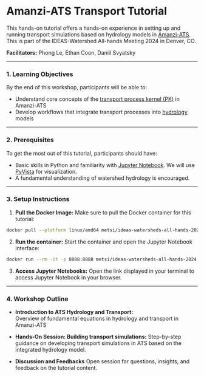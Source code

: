 # Amanzi-ATS Transport Tutorial

This hands-on tutorial offers a hands-on experience in setting up and running transport simulations based on hydrology models in [Amanzi-ATS](https://github.com/amanzi/ats). This is part of the IDEAS-Watershed All-hands Meeting 2024 in Denver, CO.

**Facilitators:** Phong Le, Ethan Coon, Daniil Svyatsky

---

### 1. Learning Objectives
By the end of this workshop, participants will be able to:
* Understand core concepts of the [transport process kernel (PK)](https://github.com/amanzi/ats/tree/master/src/pk_transport) in Amanzi-ATS
* Develop workflows that integrate transport processes into [hydrology](https://amanzi.github.io/ats/stable/input_spec/process_kernels/physical/flow.html) models

---

### 2. Prerequisites
To get the most out of this tutorial, participants should have:
* Basic skills in Python and familiarity with [Jupyter Notebook](https://jupyter.org/). We will use [PyVista](https://pyvista.org/) for visualization.
* A fundamental understanding of watershed hydrology is encouraged.

---
### 3. Setup Instructions
1. **Pull the Docker Image:**
Make sure to pull the Docker container for this tutorial:
```bash
docker pull --platform linux/amd64 metsi/ideas-watersheds-all-hands-2024:v0
```

2. **Run the container:**
Start the container and open the Jupyter Notebook interface:
```bash
docker run --rm -it -p 8888:8888 metsi/ideas-watersheds-all-hands-2024:v0
```

3. **Access Jupyter Notebooks:**
Open the link displayed in your terminal to access Jupyter Notebook in your browser.

---

### 4. Workshop Outline
* **Introduction to ATS Hydrology and Transport:**  
Overview of fundamental equations in hydrology and transport in Amanzi-ATS

* **Hands-On Session: Building transport simulations:**
Step-by-step guidance on developing transport simulations in ATS based on the integrated hydrology model.

* **Discussion and Feedbacks** 
Open session for questions, insights, and feedback on the tutorial content.
